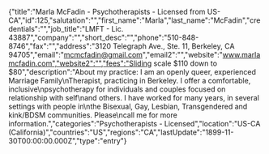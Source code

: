 {"title":"Marla McFadin - Psychotherapists - Licensed from US-CA","id":125,"salutation":"","first_name":"Marla","last_name":"McFadin","credentials":"","job_title":"LMFT - Lic. 43887","company":"","short_desc":"","phone":"510-848-8746","fax":"","address":"3120 Telegraph Ave., Ste. 11, Berkeley, CA 94705","email":"mcmcfadin@gmail.com","email2":"","website":"www.marlamcfadin.com","website2":"","fees":"Sliding scale $110 down to $80","description":"About my practice: I am an openly queer, experienced Marriage Family\nTherapist, practicing in Berkeley.  I offer a comfortable, inclusive\npsychotherapy for individuals and couples focused on relationship with self\nand others. I have worked for many years, in several settings with people in\nthe Bisexual, Gay, Lesbian, Transgendered and kink/BDSM communities.  Please\ncall me for more information.","categories":"Psychotherapists - Licensed","location":"US-CA (California)","countries":"US","regions":"CA","lastUpdate":"1899-11-30T00:00:00.000Z","type":"entry"}
